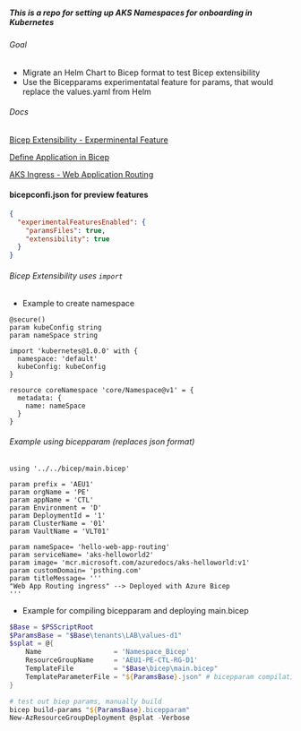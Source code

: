 ##### This is a repo for setting up AKS Namespaces for onboarding in Kubernetes

###### Goal
- Migrate an Helm Chart to Bicep format to test Bicep extensibility
- Use the Bicepparams experimentatal feature for params, that would replace the values.yaml from Helm 

###### Docs

[Bicep Extensibility - Experminental Feature](https://learn.microsoft.com/en-us/azure/azure-resource-manager/bicep/bicep-config#enable-experimental-features)

[Define Application in Bicep](https://learn.microsoft.com/en-us/azure/aks/learn/quick-kubernetes-deploy-bicep-extensibility-kubernetes-provider?tabs=PowerShell%2Cazure-powershell#add-the-application-definition)

[AKS Ingress - Web Application Routing](https://learn.microsoft.com/en-us/azure/aks/web-app-routing?tabs=with-osm)

#### bicepconfi.json for preview features
```json
{
  "experimentalFeaturesEnabled": {
    "paramsFiles": true,
    "extensibility": true
  }
}
```

###### Bicep Extensibility uses `import`

- Example to create namespace

```bicep
@secure()
param kubeConfig string
param nameSpace string

import 'kubernetes@1.0.0' with {
  namespace: 'default'
  kubeConfig: kubeConfig
}

resource coreNamespace 'core/Namespace@v1' = {
  metadata: {
    name: nameSpace
  }
}
```
###### Example using bicepparam (replaces json format)

```bicep
using '../../bicep/main.bicep'

param prefix = 'AEU1'
param orgName = 'PE'
param appName = 'CTL'
param Environment = 'D'
param DeploymentId = '1'
param ClusterName = '01'
param VaultName = 'VLT01'

param nameSpace= 'hello-web-app-routing'
param serviceName= 'aks-helloworld2'
param image= 'mcr.microsoft.com/azuredocs/aks-helloworld:v1'
param customDomain= 'psthing.com'
param titleMessage= '''
"Web App Routing ingress" --> Deployed with Azure Bicep
'''
```
- Example for compiling bicepparam and deploying main.bicep

```powershell
$Base = $PSScriptRoot
$ParamsBase = "$Base\tenants\LAB\values-d1"
$splat = @{
    Name                  = 'Namespace_Bicep'
    ResourceGroupName     = 'AEU1-PE-CTL-RG-D1'
    TemplateFile          = "$Base\bicep\main.bicep"
    TemplateParameterFile = "${ParamsBase}.json" # bicepparam compilation not supported as yet
}

# test out biep params, manually build
bicep build-params "${ParamsBase}.bicepparam"
New-AzResourceGroupDeployment @splat -Verbose
```